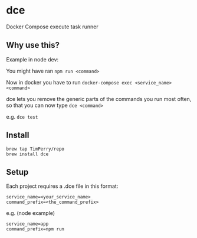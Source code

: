 # dce
Docker Compose execute task runner

## Why use this?

Example in node dev:

You might have ran `npm run <command>`

Now in docker you have to run `docker-compose exec <service_name> <command>`

dce lets you remove the generic parts of the commands you run most often, so that you can now type `dce <command>`

e.g. `dce test`

## Install

```
brew tap TimPerry/repo
brew install dce
```

## Setup

Each project requires a .dce file in this format:

```
service_name=<your_service_name>
command_prefix=<the_command_prefix>
```

e.g. (node example)

```
service_name=app
command_prefix=npm run
```

